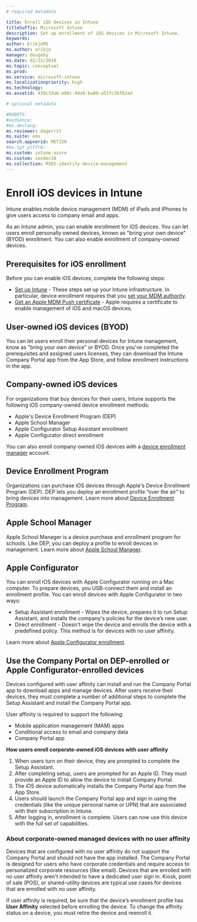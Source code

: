 ```yaml
---
# required metadata

title: Enroll iOS devices in Intune
titleSuffix: Microsoft Intune
description: Set up enrollment of iOS devices in Microsoft Intune.
keywords:
author: ErikjeMS
ms.author: erikje
manager: dougeby
ms.date: 02/22/2018
ms.topic: conceptual
ms.prod:
ms.service: microsoft-intune
ms.localizationpriority: high
ms.technology:
ms.assetid: 439c33a6-e80c-4da9-ba09-a51fc36f62ad

# optional metadata

#ROBOTS:
#audience:
#ms.devlang:
ms.reviewer: dagerrit
ms.suite: ems
search.appverid: MET150
#ms.tgt_pltfrm:
ms.custom: intune-azure
ms.custom: seodec18
ms.collection: M365-identity-device-management
---
```


# Enroll iOS devices in Intune

Intune enables mobile device management (MDM) of iPads and iPhones to give users access to company email and apps.

As an Intune admin, you can enable enrollment for iOS devices. You can let users enroll personally owned devices, known as "bring your own device" (BYOD) enrollment. You can also enable enrollment of company-owned devices.

## Prerequisites for iOS enrollment
Before you can enable iOS devices, complete the following steps:
- [Set up Intune](setup-steps.md) - These steps set up your Intune infrastructure. In particular, device enrollment requires that you [set your MDM authority](mdm-authority-set.md).
- [Get an Apple MDM Push certificate](apple-mdm-push-certificate-get.md) - Apple requires a certificate to enable management of iOS and macOS devices.

## User-owned iOS devices (BYOD)

You can let users enroll their personal devices for Intune management, know as "bring your own device" or BYOD. Once you've completed the prerequisites and assigned users licenses, they can download the Intune Company Portal app from the App Store, and follow enrollment instructions in the app.

## Company-owned iOS devices
For organizations that buy devices for their users, Intune supports the following iOS company-owned device enrollment methods:

- Apple's Device Enrollment Program (DEP)
- Apple School Manager
- Apple Configurator Setup Assistant enrollment
- Apple Configurator direct enrollment

You can also enroll company-owned iOS devices with a [device enrollment manager](device-enrollment-manager-enroll.md) account.

## Device Enrollment Program
Organizations can purchase iOS devices through Apple's Device Enrollment Program (DEP). DEP lets you deploy an enrollment profile “over the air” to bring devices into management. Learn more about [Device Enrollment Program](device-enrollment-program-enroll-ios.md).

## Apple School Manager
Apple School Manager is a device purchase and enrollment program for schools. Like DEP, you can deploy a profile to enroll devices in management. Learn more about [Apple School Manager](apple-school-manager-set-up-ios.md).

## Apple Configurator
You can enroll iOS devices with Apple Configurator running on a Mac computer. To prepare devices, you USB-connect them and install an enrollment profile. You can enroll devices with Apple Configurator in two ways:
- Setup Assistant enrollment - Wipes the device, prepares it to run Setup Assistant, and installs the company's policies for the device’s new user.
- Direct enrollment - Doesn't wipe the device and enrolls the device with a predefined policy. This method is for devices with no user affinity.

Learn more about [Apple Configurator enrollment](apple-configurator-setup-assistant-enroll-ios.md).

## Use the Company Portal on DEP-enrolled or Apple Configurator-enrolled devices

Devices configured with user affinity can install and run the Company Portal app to download apps and manage devices. After users receive their devices, they must complete a number of additional steps to complete the Setup Assistant and install the Company Portal app.

User affinity is required to support the following:
  - Mobile application management (MAM) apps
  -	Conditional access to email and company data
  -	Company Portal app

**How users enroll corporate-owned iOS devices with user affinity**
1. When users turn on their device, they are prompted to complete the Setup Assistant. 
2. After completing setup, users are prompted for an Apple ID. They must provide an Apple ID to allow the device to install Company Portal. 
3. The iOS device automatically installs the Company Portal app from the App Store.
4. Users should launch the Company Portal app and sign in using the credentials (like the unique personal name or UPN) that are associated with their subscription in Intune. 
5. After logging in, enrollment is complete. Users can now use this device with the full set of capabilities.

### About corporate-owned managed devices with no user affinity

Devices that are configured with no user affinity do not support the Company Portal and should not have the app installed. The Company Portal is designed for users who have corporate credentials and require access to personalized corporate resources (like email). Devices that are enrolled with no user affinity aren't intended to have a dedicated user sign in. Kiosk, point of sale (POS), or shared-utility devices are typical use cases for devices that are enrolled with no user affinity.

If user affinity is required, be sure that the device’s enrollment profile has **User Affinity** selected before enrolling the device. To change the affinity status on a device, you must retire the device and reenroll it.

